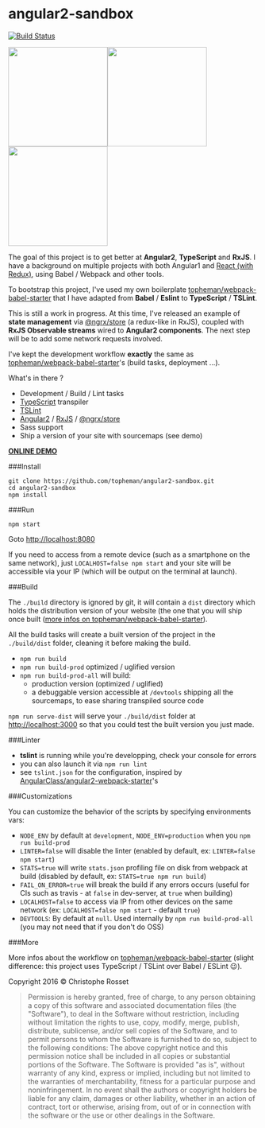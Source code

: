 angular2-sandbox
================
[![Build Status](https://travis-ci.org/topheman/angular2-sandbox.svg?branch=master)](https://travis-ci.org/topheman/angular2-sandbox)

<img src="https://cdn.rawgit.com/topheman/angular2-sandbox/master/src/assets/images/angular-logo.svg" width="200"><img src="https://cdn.rawgit.com/topheman/angular2-sandbox/master/src/assets/images/webpack-logo.png" width="200"><img src="https://cdn.rawgit.com/topheman/angular2-sandbox/master/src/assets/images/TypeScript-logo.svg" width="200">

The goal of this project is to get better at **Angular2**, **TypeScript** and **RxJS**. I have a background on multiple projects with both Angular1 and [React (with Redux)](https://github.com/topheman/react-es6-redux), using Babel / Webpack and other tools.

To bootstrap this project, I've used my own boilerplate [topheman/webpack-babel-starter](https://github.com/topheman/webpack-babel-starter) that I have adapted from **Babel** / **Eslint** to **TypeScript** / **TSLint**.

This is still a work in progress. At this time, I've released an example of **state management** via [@ngrx/store](https://github.com/ngrx/store) (a redux-like in RxJS), coupled with **RxJS Observable streams** wired to **Angular2 components**. The next step will be to add some network requests involved.

I've kept the development workflow **exactly** the same as [topheman/webpack-babel-starter](https://github.com/topheman/webpack-babel-starter)'s (build tasks, deployment ...).

What's in there ?

* Development / Build / Lint tasks
* [TypeScript](https://www.typescriptlang.org/) transpiler
* [TSLint](http://palantir.github.io/tslint/)
* [Angular2](https://angular.io/) / [RxJS](https://github.com/ReactiveX/rxjs) / [@ngrx/store](https://github.com/ngrx/store)
* Sass support
* Ship a version of your site with sourcemaps (see demo)

**[ONLINE DEMO](https://topheman.github.io/angular2-sandbox/)**

###Install

```shell
git clone https://github.com/topheman/angular2-sandbox.git
cd angular2-sandbox
npm install
```

###Run

```shell
npm start
```

Goto [http://localhost:8080](http://localhost:8080)

If you need to access from a remote device (such as a smartphone on the same network), just `LOCALHOST=false npm start` and your site will be accessible via your IP (which will be output on the terminal at launch).

###Build

The `./build` directory is ignored by git, it will contain a `dist` directory which holds the distribution version of your website (the one that you will ship once built ([more infos on topheman/webpack-babel-starter](https://github.com/topheman/webpack-babel-starter/wiki#deploy)).

All the build tasks will create a built version of the project in the `./build/dist` folder, cleaning it before making the build.

* `npm run build`
* `npm run build-prod` optimized / uglified version
* `npm run build-prod-all` will build:
	* production version (optimized / uglified)
	* a debuggable version accessible at `/devtools` shipping all the sourcemaps, to ease sharing transpiled source code

`npm run serve-dist` will serve your `./build/dist` folder at [http://localhost:3000](http://localhost:3000) so that you could test the built version you just made.

###Linter

* **tslint** is running while you're developping, check your console for errors
* you can also launch it via `npm run lint`
* see `tslint.json` for the configuration, inspired by [AngularClass/angular2-webpack-starter](https://github.com/AngularClass/angular2-webpack-starter/blob/master/tslint.json)'s

###Customizations

You can customize the behavior of the scripts by specifying environments vars:

* `NODE_ENV` by default at `development`, `NODE_ENV=production` when you `npm run build-prod`
* `LINTER=false` will disable the linter (enabled by default, ex: `LINTER=false npm start`)
* `STATS=true` will write `stats.json` profiling file on disk from webpack at build (disabled by default, ex: `STATS=true npm run build`)
* `FAIL_ON_ERROR=true` will break the build if any errors occurs (useful for CIs such as travis - at `false` in dev-server, at `true` when building)
* `LOCALHOST=false` to access via IP from other devices on the same network (ex: `LOCALHOST=false npm start` - default `true`)
* `DEVTOOLS`: By default at `null`. Used internally by `npm run build-prod-all` (you may not need that if you don't do OSS)

###More

More infos about the workflow on [topheman/webpack-babel-starter](https://github.com/topheman/webpack-babel-starter) (slight difference: this project uses TypeScript / TSLint over Babel / ESLint 😉).

Copyright 2016 © Christophe Rosset

> Permission is hereby granted, free of charge, to any person obtaining a copy of this software
> and associated documentation files (the "Software"), to deal in the Software without
> restriction, including without limitation the rights to use, copy, modify, merge, publish,
> distribute, sublicense, and/or sell copies of the Software, and to permit persons to whom the
> Software is furnished to do so, subject to the following conditions:
> The above copyright notice and this permission notice shall be included in all copies or
> substantial portions of the Software.
> The Software is provided "as is", without warranty of any kind, express or implied, including
> but not limited to the warranties of merchantability, fitness for a particular purpose and
> noninfringement. In no event shall the authors or copyright holders be liable for any claim,
> damages or other liability, whether in an action of contract, tort or otherwise, arising from,
> out of or in connection with the software or the use or other dealings in the Software.